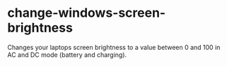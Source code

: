 # change-windows-screen-brightness
Changes your laptops screen brightness to a value between 0 and 100 in AC and DC mode (battery and charging).
